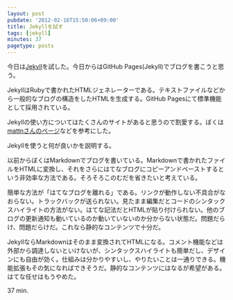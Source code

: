 ```yaml
---
layout: post
pubdate: '2012-02-16T15:50:06+09:00'
title: Jekyllを試す
tags: [jekyll]
minutes: 37
pagetype: posts
---
```

今日は[Jekyll][jekyll]を試した。今日からはGitHub Pages(Jekyll)でブログを書こうと思う。

JekyllはRubyで書かれたHTMLジェネレーターである。テキストファイルなどから一般的なブログの構造をしたHTMLを生成する。GitHub Pagesにて標準機能として採用されている。

Jekyllの使い方についてはたくさんのサイトがあると思うので割愛する。ぼくは[mattnさんのページ](http://mattn.kaoriya.net/software/lang/ruby/20090409185248.htm)などを参考にした。

Jekyllを使うと何が良いかを説明する。

以前からぼくはMarkdownでブログを書いている。Markdownで書かれたファイルをHTMLに変換し、それをさらにはてなブログにコピーアンドペーストするという非効率な方法である。そろそろこのむだを省きたいと考えている。

簡単な方法が「はてなブログを離れる」である。リンクが動作しない不具合がなおらない。トラックバックが送られない。見たまま編集だとコードのシンタックスハイライトの方法がない。はてな記法だとHTMLが貼り付けられない。他のブログの更新通知も動いているのか動いていないのか分からない状態だ。問題だらけ、問題だらけだ。これなら静的なコンテンツで十分だ。

JekyllならMarkdownはそのまま変換されてHTMLになる。コメント機能などは外部から調達しないといけないが、シンタックスハイライトも簡単だし、デザインにも自由が効く。仕組みは分かりやすいし、やりたいことは一通りできる。機能拡張もその気になればできそうだ。静的なコンテンツにはなるが希望がある。はてな任せはもうやめた。

37 min.

[jekyll]: http://jekyllrb.com/
